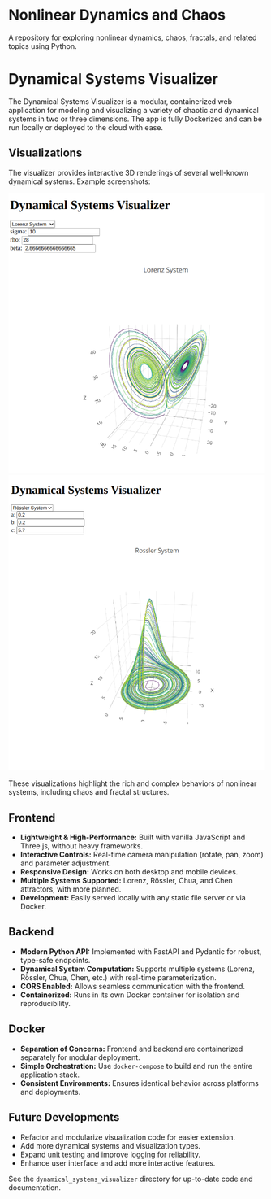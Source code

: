 # Nonlinear Dynamics and Chaos

A repository for exploring nonlinear dynamics, chaos, fractals, and related topics using Python.

# Dynamical Systems Visualizer

The Dynamical Systems Visualizer is a modular, containerized web application for modeling and visualizing a variety of chaotic and dynamical systems in two or three dimensions. The app is fully Dockerized and can be run locally or deployed to the cloud with ease.

## Visualizations

The visualizer provides interactive 3D renderings of several well-known dynamical systems. Example screenshots:

![Image 1](/dynamical_systems_visualizer/viz/Screenshot_20240829_011520.png)
![Image 2](dynamical_systems_visualizer/viz/Screenshot_20240829_011557.png)

These visualizations highlight the rich and complex behaviors of nonlinear systems, including chaos and fractal structures.

## Frontend

- **Lightweight & High-Performance:** Built with vanilla JavaScript and Three.js, without heavy frameworks.
- **Interactive Controls:** Real-time camera manipulation (rotate, pan, zoom) and parameter adjustment.
- **Responsive Design:** Works on both desktop and mobile devices.
- **Multiple Systems Supported:** Lorenz, Rössler, Chua, and Chen attractors, with more planned.
- **Development:** Easily served locally with any static file server or via Docker.

## Backend

- **Modern Python API:** Implemented with FastAPI and Pydantic for robust, type-safe endpoints.
- **Dynamical System Computation:** Supports multiple systems (Lorenz, Rössler, Chua, Chen, etc.) with real-time parameterization.
- **CORS Enabled:** Allows seamless communication with the frontend.
- **Containerized:** Runs in its own Docker container for isolation and reproducibility.

## Docker

- **Separation of Concerns:** Frontend and backend are containerized separately for modular deployment.
- **Simple Orchestration:** Use `docker-compose` to build and run the entire application stack.
- **Consistent Environments:** Ensures identical behavior across platforms and deployments.

## Future Developments

- Refactor and modularize visualization code for easier extension.
- Add more dynamical systems and visualization types.
- Expand unit testing and improve logging for reliability.
- Enhance user interface and add more interactive features.

See the `dynamical_systems_visualizer` directory for up-to-date code and documentation.
